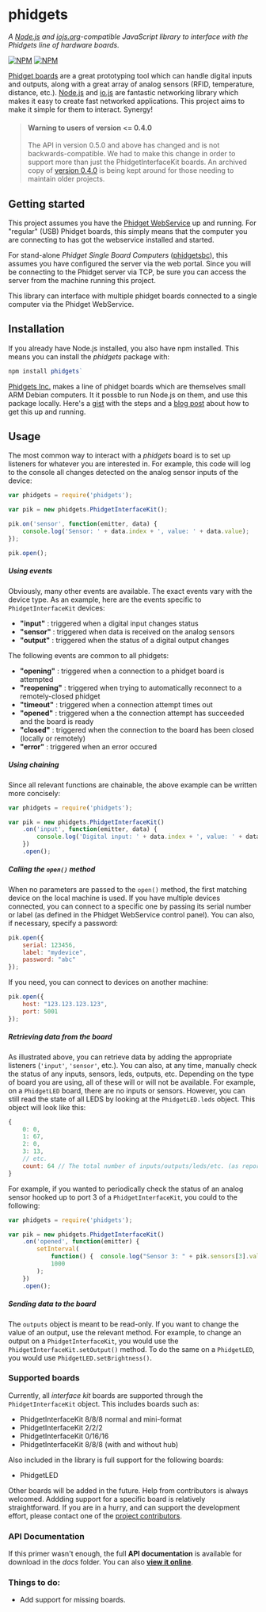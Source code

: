 # phidgets
_A [Node.js](http://www.nodejs.org/) and [iojs.org](http://www.iojs.org/)-compatible
JavaScript library to interface with the Phidgets line of hardware boards._

[![NPM](https://nodei.co/npm/phidgets.png?downloads=true)](https://nodei.co/npm/phidgets/)
[![NPM](https://nodei.co/npm-dl/phidgets.png?months=6&height=2)](https://nodei.co/npm/phidgets/)

[Phidget boards](http://www.phidgets.com/) are a great prototyping tool which can handle
digital inputs and outputs, along with a great array of analog sensors (RFID, temperature,
distance, etc.).  [Node.js](http://nodejs.org) and [io.js](http://iojs.org) are fantastic
networking library which makes it easy to create fast networked applications.  This
project aims to make it simple for them to interact. Synergy!

>#### Warning to users of version <= 0.4.0
>
>The API in version 0.5.0 and above has changed and is not backwards-compatible. We had to
>make this change in order to support more than just the PhidgetInterfaceKit boards. An
>archived copy of
> [version 0.4.0](https://github.com/evantahler/nodePhidgets/archive/v0.4.0.zip)
>is being kept around for those needing to maintain older projects.

## Getting started
This project assumes you have the
[Phidget WebService](http://www.phidgets.com/docs/Phidget_WebService) up and running.  For
"regular" (USB) Phidget boards, this simply means that the computer you are connecting to
has got the webservice installed and started.

For stand-alone *Phidget Single Board Computers*
([phidgetsbc](http://www.phidgets.com/products.php?category=21)), this assumes you have
configured the server via the web portal. Since you will be connecting to the Phidget
server via TCP, be sure you can access the server from the machine running this project.

This library can interface with multiple phidget boards connected to a single computer via
the Phidget WebService.

## Installation
If you already have Node.js installed, you also have npm installed. This means you can
install the *phidgets* package with:

```javascript
npm install phidgets`
```

[Phidgets Inc.](http://www.phidgets.com) makes a line of phidget boards which are
themselves small ARM Debian computers. It it possble to run Node.js on them, and use this
package locally. Here's a [gist](https://gist.github.com/1574158) with the steps and a
[blog post](http://blog.evantahler.com/node-js-running-on-a-phidgets-sbc2-board) about how
to get this up and running.

## Usage

The most common way to interact with a *phidgets* board is to set up listeners for
whatever you are interested in. For example, this code will log to the console all changes
detected on the analog sensor inputs of the device:

```javascript
var phidgets = require('phidgets');

var pik = new phidgets.PhidgetInterfaceKit();

pik.on('sensor', function(emitter, data) {
    console.log('Sensor: ' + data.index + ', value: ' + data.value);
});

pik.open();
```
##### Using events

Obviously, many other events are available. The exact events vary with the device type. As
an example, here are the events specific to `PhidgetInterfaceKit` devices:

* **"input"** : triggered when a digital input changes status
* **"sensor"** : triggered when data is received on the analog sensors
* **"output"** : triggered when the status of a digital output changes

The following events are common to all phidgets: 

* **"opening"** : triggered when a connection to a phidget board is attempted
* **"reopening"** : triggered when trying to automatically reconnect to a remotely-closed
  phidget
* **"timeout"** : triggered when a connection attempt times out
* **"opened"** : triggered when a the connection attempt has succeeded and the board is
  ready
* **"closed"** : triggered when the connection to the board has been closed (locally or
  remotely)
* **"error"** : triggered when an error occured

##### Using chaining

Since all relevant functions are chainable, the above example can be written more
concisely:

```javascript
var phidgets = require('phidgets');

var pik = new phidgets.PhidgetInterfaceKit()
    .on('input', function(emitter, data) {
        console.log('Digital input: ' + data.index + ', value: ' + data.value);
    })
    .open();
```

##### Calling the `open()` method

When no parameters are passed to the `open()` method, the first matching device on the
local machine is used. If you have multiple devices connected, you can connect to a
specific one by passing its serial number or label (as defined in the Phidget WebService
control panel). You can also, if necessary, specify a password:

```javascript
pik.open({
    serial: 123456,
    label: "mydevice",
    password: "abc"
});
```

If you need, you can connect to devices on another machine:

```javascript
pik.open({
    host: "123.123.123.123",
    port: 5001
});
```
##### Retrieving data from the board

As illustrated above, you can retrieve data by adding the appropriate listeners
(`'input'`, `'sensor'`, etc.). You can also, at any time, manually check the status of any
inputs, sensors, leds, outputs, etc. Depending on the type of board you are using, all of these
will or will not be available. For example, on a `PhidgetLED` board, there are no inputs
or sensors. However, you can still read the state of all LEDS by looking at the
`PhidgetLED.leds` object. This object will look like this:

```javascript
{
    0: 0,
    1: 67,
    2: 0,
    3: 13,
    // etc.
    count: 64 // The total number of inputs/outputs/leds/etc. (as reported by the board)
}
```
For example, if you wanted to periodically check the status of an analog sensor hooked up
to port 3 of a `PhidgetInterfaceKit`, you could to the following:

```javascript
var phidgets = require('phidgets');

var pik = new phidgets.PhidgetInterfaceKit()
    .on('opened', function(emitter) {
        setInterval(
            function() {  console.log("Sensor 3: " + pik.sensors[3].value);  },
            1000
        );
    })
    .open();
```
##### Sending data to the board

The `outputs` object is meant to be read-only. If you want to change the value of an
output, use the relevant method. For example, to change an output on a
`PhidgetInterfaceKit`, you would use the `PhidgetInterfaceKit.setOutput()` method. To do
the same on a `PhidgetLED`, you would use `PhidgetLED.setBrightness()`.

### Supported boards

Currently, all *interface kit* boards are supported through the `PhidgetInterfaceKit`
object. This includes boards such as:

 * PhidgetInterfaceKit 8/8/8 normal and mini-format
 * PhidgetInterfaceKit 2/2/2
 * PhidgetInterfaceKit 0/16/16
 * PhidgetInterfaceKit 8/8/8 (with and without hub)

Also included in the library is full support for the following boards:

 * PhidgetLED

Other boards will be added in the future. Help from contributors is always welcomed.
Addding support for a specific board is relatively straightforward. If you are in a hurry,
and can support the development effort, please contact one of the
[project contributors](https://github.com/evantahler/nodePhidgets/graphs/contributors).

### API Documentation

If this primer wasn't enough, the full **API documentation** is available for download in
the *docs* folder. You can also
**[view it online](http://cotejp.github.io/node-phidgets/docs/)**.

### Things to do:
* Add support for missing boards.
